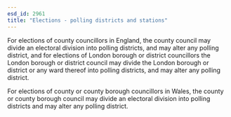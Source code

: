 ```yaml
---
esd_id: 2961
title: "Elections - polling districts and stations"
---
```


For elections of county councillors in England, the county council may divide an electoral division into polling districts, and may alter any polling district, and for elections of London borough or district councillors the London borough or district council may divide the London borough or district or any ward thereof into polling districts, and may alter any polling district.

For elections of county or county borough councillors in Wales, the county or county borough council may divide an electoral division into polling districts and may alter any polling district.

